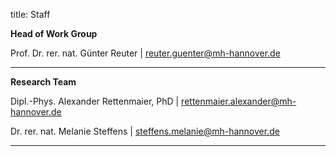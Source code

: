 title: Staff

**Head of Work Group**

Prof. Dr. rer. nat. Günter Reuter | <reuter.guenter@mh-hannover.de>

---------------------------

**Research Team**


Dipl.-Phys. Alexander Rettenmaier, PhD | <rettenmaier.alexander@mh-hannover.de>

Dr. rer. nat. Melanie Steffens | <steffens.melanie@mh-hannover.de>


-----------------------------